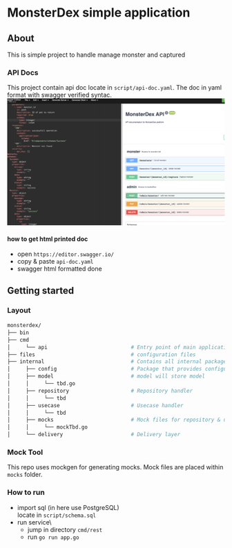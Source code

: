 # MonsterDex simple application

## About
This is simple project to handle manage monster and captured

### API Docs
This project contain api doc locate in `script/api-doc.yaml`. The doc in yaml format with swagger verified syntac.
![swagger](swagger.png)
#### how to get html printed doc
- open `https://editor.swagger.io/`
- copy & paste `api-doc.yaml`
- swagger html formatted done

## Getting started
### Layout
```sh
monsterdex/
├── bin                                 
├── cmd
│     └── api                           # Entry point of main application
├── files                               # configuration files
├── internal                            # Contains all internal packages
│     ├── config                        # Package that provides configuration for the application
│     ├── model                         # model will store model
│     │     └── tbd.go 
│     ├── repository                    # Repository handler
│     │     └── tbd
│     ├── usecase                       # Usecase handler
│     │     └── tbd
│     ├── mocks                         # Mock files for repository & usecase
│     │     └── mockTbd.go
│     └── delivery                      # Delivery layer
```

### Mock Tool

This repo uses mockgen for generating mocks.
Mock files are placed within `mocks` folder.

### How to run
- import sql (in here use PostgreSQL)\
locate in `script/schema.sql`
- run service\
    - jump in directory `cmd/rest`
    - run `go run app.go`
